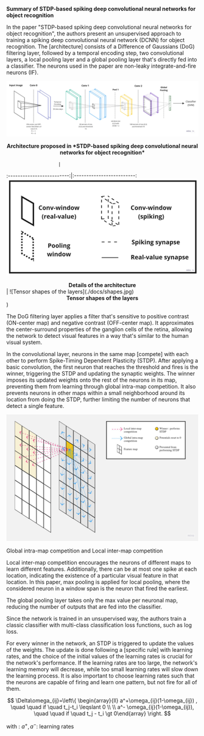 **Summary of STDP-based spiking deep convolutional neural networks for object recognition** 

In the paper "STDP-based spiking deep convolutional neural networks for object recognition", the authors present an unsupervised approach to training a spiking deep convolutional neural network (DCNN) for object recognition. The [architecture] consists of a Difference of Gaussians (DoG) filtering layer, followed by a temporal encoding step, two convolutional layers, a local pooling layer and a global pooling layer that's directly fed into a classifier. The neurons used in the paper are non-leaky integrate-and-fire neurons (IF).

![Architecture proposed in *STDP-based spiking deep convolutional neural networks for object recognition*](./docs/architecture.jpg)

<figcaption align = "center"><b>Architecture proposed in *STDP-based spiking deep convolutional neural networks for object recognition*</b></figcaption>

            		   |
:-------------------------:|:-------------------------:
![Details of the architecture](./docs/details.jpg)
<figcaption align = "center"><b>Details of the architecture</b></figcaption>
 |  ![Tensor shapes of the layers](./docs/shapes.jpg)
<figcaption align = "center"><b>Tensor shapes of the layers</b></figcaption>
)


The DoG filtering layer applies a filter that's sensitive to positive contrast (ON-center map) and negative contrast (OFF-center map). It approximates the center-surround properties of the ganglion cells of the retina, allowing the network to detect visual features in a way that's similar to the human visual system.

In the convolutional layer, neurons in the same map [compete] with each other to perform Spike-Timing Dependent Plasticity (STDP). After applying a basic convolution, the first neuron that reaches the threshold and fires is the winner, triggering the STDP and updating the synaptic weights. The winner imposes its updated weights onto the rest of the neurons in its map, preventing them from learning through global intra-map competition. It also prevents neurons in other maps within a small neighborhood around its location from doing the STDP, further limiting the number of neurons that detect a single feature.

![Global intra-map competition and Local inter-map competition](./docs/competition.jpg)

Global intra-map competition and Local inter-map competition

Local inter-map competition encourages the neurons of different maps to learn different features. Additionally, there can be at most one spike at each location, indicating the existence of a particular visual feature in that location. In this paper, max pooling is applied for local pooling, where the considered neuron in a window span is the neuron that fired the earliest.

The global pooling layer takes only the max value per neuronal map, reducing the number of outputs that are fed into the classifier.

Since the network is trained in an unsupervised way, the authors train a classic classifier with multi-class classification loss functions, such as log loss.

For every winner in the network, an STDP is triggered to update the values of the weights. The update is done following a [specific rule] with learning rates, and the choice of the initial values of the learning rates is crucial for the network's performance. If the learning rates are too large, the network's learning memory will decrease, while too small learning rates will slow down the learning process. It is also important to choose learning rates such that the neurons are capable of firing and learn one pattern, but not fire for all of them.

$$
\Delta\omega_{ij}=\left\{ \begin{array}{ll} a^+\omega_{ij}(1-\omega_{ij}) , \quad \quad if \quad t_j-t_i \leqslant 0 \\ \\ a^- \omega_{ij}(1-\omega_{ij}), \quad \quad if \quad t_j - t_i \gt 0\end{array} \right.
$$

with :                       $a^+ , a^- :$  learning rates
